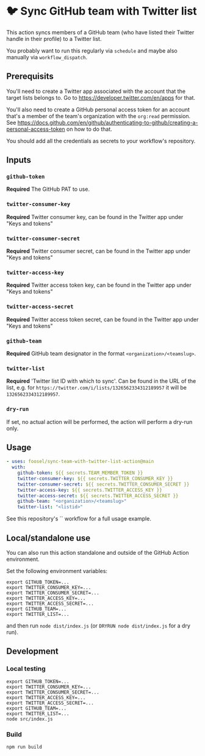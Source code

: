 # 🐦 Sync GitHub team with Twitter list

This action syncs members of a GitHub team (who have listed their Twitter handle in their profile) to a Twitter list.

You probably want to run this regularly via `schedule` and maybe also manually via `workflow_dispatch`.

## Prerequisits

You'll need to create a Twitter app associated with the account that the target lists belongs to. Go to https://developer.twitter.com/en/apps for that.

You'll also need to create a GitHub personal access token for an account that's a member of the team's organization with the `org:read` permission. See https://docs.github.com/en/github/authenticating-to-github/creating-a-personal-access-token on how to do that.

You should add all the credentials as secrets to your workflow's repository.

## Inputs

### `github-token`

**Required** The GitHub PAT to use. 

### `twitter-consumer-key`

**Required** Twitter consumer key, can be found in the Twitter app under "Keys and tokens"

### `twitter-consumer-secret`

**Required** Twitter consumer secret, can be found in the Twitter app under "Keys and tokens"

### `twitter-access-key`

**Required** Twitter access token key, can be found in the Twitter app under "Keys and tokens"

### `twitter-access-secret`

**Required** Twitter access token secret, can be found in the Twitter app under "Keys and tokens"

### `github-team`

**Required** GitHub team designator in the format `<organization>/<teamslug>`.

### `twitter-list`

**Required** 'Twitter list ID with which to sync'. Can be found in the URL of the list, e.g. for `https://twitter.com/i/lists/1326562334312189957` it will be `1326562334312189957`.

### `dry-run`

If set, no actual action will be performed, the action will perform a dry-run only.

## Usage

``` yaml
- uses: foosel/sync-team-with-twitter-list-action@main
  with:
    github-token: ${{ secrets.TEAM_MEMBER_TOKEN }}
    twitter-consumer-key: ${{ secrets.TWITTER_CONSUMER_KEY }}
    twitter-consumer-secret: ${{ secrets.TWITTER_CONSUMER_SECRET }}
    twitter-access-key: ${{ secrets.TWITTER_ACCESS_KEY }}
    twitter-access-secret: ${{ secrets.TWITTER_ACCESS_SECRET }}
    github-team: "<organization>/<teamslug>"
    twitter-list: "<listid>"
```

See this repository's `` workflow for a full usage example.

## Local/standalone use

You can also run this action standalone and outside of the GitHub Action environment.

Set the following environment variables:

```
export GITHUB_TOKEN=...
export TWITTER_CONSUMER_KEY=...
export TWITTER_CONSUMER_SECRET=...
export TWITTER_ACCESS_KEY=...
export TWITTER_ACCESS_SECRET=...
export GITHUB_TEAM=...
export TWITTER_LIST=...
```

and then run `node dist/index.js` (or `DRYRUN node dist/index.js` for a dry run).

## Development

### Local testing

```
export GITHUB_TOKEN=...
export TWITTER_CONSUMER_KEY=...
export TWITTER_CONSUMER_SECRET=...
export TWITTER_ACCESS_KEY=...
export TWITTER_ACCESS_SECRET=...
export GITHUB_TEAM=...
export TWITTER_LIST=...
node src/index.js
```

### Build

```
npm run build
```
